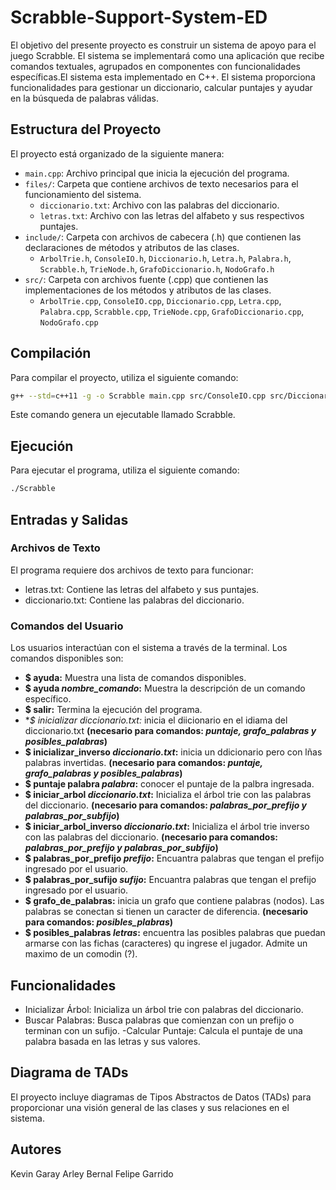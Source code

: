 # Scrabble-Support-System-ED
El objetivo del presente proyecto es construir un sistema de apoyo para el juego Scrabble. El sistema se implementará como una aplicación que recibe comandos textuales, agrupados en componentes con funcionalidades específicas.El sistema esta implementado en C++. El sistema proporciona funcionalidades para gestionar un diccionario, calcular puntajes y ayudar en la búsqueda de palabras válidas.

## Estructura del Proyecto

El proyecto está organizado de la siguiente manera:

- `main.cpp`: Archivo principal que inicia la ejecución del programa.
- `files/`: Carpeta que contiene archivos de texto necesarios para el funcionamiento del sistema.
  - `diccionario.txt`: Archivo con las palabras del diccionario.
  - `letras.txt`: Archivo con las letras del alfabeto y sus respectivos puntajes.
- `include/`: Carpeta con archivos de cabecera (.h) que contienen las declaraciones de métodos y atributos de las clases.
  - `ArbolTrie.h`, `ConsoleIO.h`, `Diccionario.h`, `Letra.h`, `Palabra.h`, `Scrabble.h`, `TrieNode.h`, `GrafoDiccionario.h`, `NodoGrafo.h`
- `src/`: Carpeta con archivos fuente (.cpp) que contienen las implementaciones de los métodos y atributos de las clases.
  - `ArbolTrie.cpp`, `ConsoleIO.cpp`, `Diccionario.cpp`, `Letra.cpp`, `Palabra.cpp`, `Scrabble.cpp`, `TrieNode.cpp`, `GrafoDiccionario.cpp`, `NodoGrafo.cpp`

## Compilación

Para compilar el proyecto, utiliza el siguiente comando:

```sh
g++ --std=c++11 -g -o Scrabble main.cpp src/ConsoleIO.cpp src/Diccionario.cpp src/Letra.cpp src/Palabra.cpp src/Scrabble.cpp src/ArbolTrie.cpp src/TrieNode.cpp src/NodoGrafo.cpp src/GrafoDiccionario.cpp -I./include
```
Este comando genera un ejecutable llamado Scrabble.

## Ejecución
Para ejecutar el programa, utiliza el siguiente comando:
```sh
./Scrabble
```

## Entradas y Salidas
### Archivos de Texto
El programa requiere dos archivos de texto para funcionar:

- letras.txt: Contiene las letras del alfabeto y sus puntajes.
- diccionario.txt: Contiene las palabras del diccionario.

### Comandos del Usuario
Los usuarios interactúan con el sistema a través de la terminal. Los comandos disponibles son:

- **$ ayuda:** Muestra una lista de comandos disponibles.
- **$ ayuda *nombre_comando*:** Muestra la descripción de un comando específico.
- **$ salir:** Termina la ejecución del programa.
- **$ inicializar *diccionario.txt:** inicia el diicionario en el idiama del diccionario.txt **(necesario para comandos: _puntaje, grafo_palabras y posibles_palabras_)**
- **$ inicializar_inverso *diccionario.txt*:** inicia un ddicionario pero con lñas palabras invertidas. **(necesario para comandos: _puntaje, grafo_palabras y posibles_palabras_)**
- **$ puntaje palabra *palabra*:** conocer el puntaje de la palbra ingresada.
- **$ iniciar_arbol _diccionario.txt_:** Inicializa el árbol trie con las palabras del diccionario. **(necesario para comandos: _palabras_por_prefijo y palabras_por_subfijo_)**
- **$ iniciar_arbol_inverso _diccionario.txt_:** Inicializa el árbol trie inverso con las palabras del diccionario. **(necesario para comandos:  _palabras_por_prefijo y palabras_por_subfijo_)**
- **$ palabras_por_prefijo _prefijo_:** Encuantra palabras que tengan el prefijo ingresado por el usuario.
- **$ palabras_por_sufijo _sufijo_:** Encuantra palabras que tengan el prefijo ingresado por el usuario.
- **$ grafo_de_palabras:** inicia un grafo que contiene palabras (nodos). Las palabras se conectan si tienen un caracter de diferencia. **(necesario para comandos: _posibles_plabras_)**
- **$ posibles_palabras _letras_:** encuentra las posibles palabras que puedan armarse con las fichas (caracteres) qu ingrese el jugador. Admite un maximo de un comodin (?).

## Funcionalidades
- Inicializar Árbol: Inicializa un árbol trie con palabras del diccionario.
- Buscar Palabras: Busca palabras que comienzan con un prefijo o terminan con un sufijo.
 -Calcular Puntaje: Calcula el puntaje de una palabra basada en las letras y sus valores.

## Diagrama de TADs
El proyecto incluye diagramas de Tipos Abstractos de Datos (TADs) para proporcionar una visión general de las clases y sus relaciones en el sistema.

## Autores
Kevin Garay
Arley Bernal
Felipe Garrido
